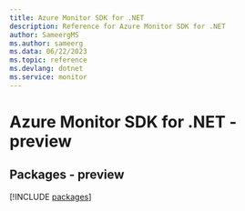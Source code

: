 ```yaml
---
title: Azure Monitor SDK for .NET
description: Reference for Azure Monitor SDK for .NET
author: SameergMS
ms.author: sameerg
ms.data: 06/22/2023
ms.topic: reference
ms.devlang: dotnet
ms.service: monitor
---
```

# Azure Monitor SDK for .NET - preview
## Packages - preview
[!INCLUDE [packages](monitor-index.md)]